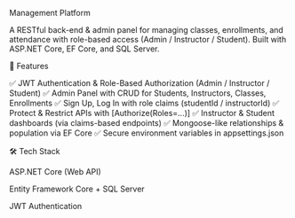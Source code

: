 Management Platform

A RESTful back-end & admin panel for managing classes, enrollments, and attendance with role-based access (Admin / Instructor / Student).
Built with ASP.NET Core, EF Core, and SQL Server.

🚀 Features

✅ JWT Authentication & Role-Based Authorization (Admin / Instructor / Student)
✅ Admin Panel with CRUD for Students, Instructors, Classes, Enrollments
✅ Sign Up, Log In with role claims (studentId / instructorId)
✅ Protect & Restrict APIs with [Authorize(Roles=...)]
✅ Instructor & Student dashboards (via claims-based endpoints)
✅ Mongoose-like relationships & population via EF Core
✅ Secure environment variables in appsettings.json

🛠️ Tech Stack

ASP.NET Core (Web API)

Entity Framework Core + SQL Server

JWT Authentication

